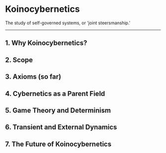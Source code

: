 # Koinocybernetics

The study of self-governed systems, or 'joint steersmanship.'

---

## 1. Why Koinocybernetics?

## 2. Scope

## 3. Axioms (so far)

## 4. Cybernetics as a Parent Field

## 5. Game Theory and Determinism

## 6. Transient and External Dynamics

## 7. The Future of Koinocybernetics
